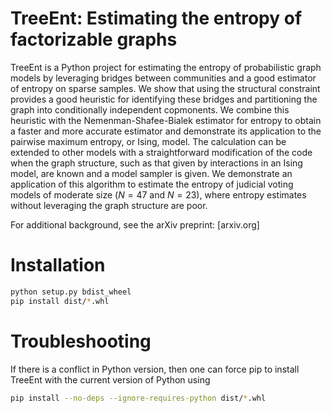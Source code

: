 # TreeEnt: Estimating the entropy of factorizable graphs

TreeEnt is a Python project for estimating the entropy of probabilistic graph models by leveraging bridges between communities and a good estimator of entropy on sparse samples. We show that using the structural constraint provides a good heuristic for identifying these bridges and partitioning the graph into conditionally independent copmonents. We combine this heuristic with the Nemenman-Shafee-Bialek estimator for entropy to obtain a faster and more accurate estimator and demonstrate its application to the pairwise maximum entropy, or Ising, model. The calculation can be extended to other models with a straightforward modification of the code when the graph structure, such as that given by interactions in an Ising model, are known and a model sampler is given. We demonstrate an application of this algorithm to estimate the entropy of judicial voting models of moderate size ($N=47$ and $N=23$), where entropy estimates without leveraging the graph structure are poor.

For additional background, see the arXiv preprint: [arxiv.org]

# Installation
```bash
python setup.py bdist_wheel
pip install dist/*.whl
```

# Troubleshooting
If there is a conflict in Python version, then one can force pip to install TreeEnt with the current version
of Python using
```bash
pip install --no-deps --ignore-requires-python dist/*.whl
```
